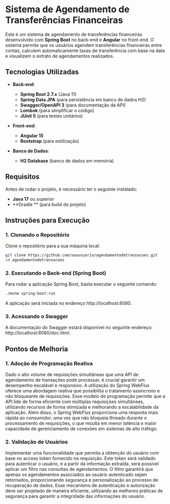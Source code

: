 # Sistema de Agendamento de Transferências Financeiras

Este é um sistema de agendamento de transferências financeiras desenvolvido com **Spring Boot** no back-end e **Angular** no front-end. O sistema permite que os usuários agendem transferências financeiras entre contas, calculem automaticamente taxas de transferência com base na data e visualizem o extrato de agendamentos realizados.

## Tecnologias Utilizadas

- **Back-end**:
  - **Spring Boot 2.7.x** (Java 11)
  - **Spring Data JPA** (para persistência em banco de dados H2)
  - **Swagger/OpenAPI 3** (para documentação da API)
  - **Lombok** (para simplificar o código)
  - **JUnit 5** (para testes unitários)

- **Front-end**:
  - **Angular 15**
  - **Bootstrap** (para estilização)
  
- **Banco de Dados**:
  - **H2 Database** (banco de dados em memória)

## Requisitos

Antes de rodar o projeto, é necessário ter o seguinte instalado:

- **Java 17** ou superior
- **Gradle ** (para build do projeto)

## Instruções para Execução

### 1. Clonando o Repositório

Clone o repositório para a sua máquina local:

```bash
git clone https://github.com/seuusuario/agendamentodetransacoes.git
cd agendamentodetransacoes
```

### 2. Executando o Back-end (Spring Boot)

Para rodar a aplicação Spring Boot, basta executar o seguinte comando:

```bash
./mvnw spring-boot:run
```

A aplicação será iniciada no endereço http://localhost:8080.

### 3. Acessando o Swagger

A documentação do Swagger estará disponível no seguinte endereço: http://localhost:8080/doc.html.


## Pontos de Melhoria

### 1. Adoção de Programação Reativa

Dado o alto volume de requisições simultâneas que uma API de agendamento de transações pode processar, é crucial garantir um desempenho escalável e responsivo. A utilização do Spring WebFlux oferece uma abordagem reativa que possibilita o tratamento assíncrono e não bloqueante de requisições. Esse modelo de programação permite que a API lide de forma eficiente com múltiplas requisições simultâneas, utilizando recursos de forma otimizada e melhorando a escalabilidade da aplicação. Além disso, o Spring WebFlux proporciona uma resposta mais rápida ao consumidor, uma vez que não bloqueia threads durante o processamento de requisições, o que resulta em menor latência e maior capacidade de gerenciamento de conexões em sistemas de alto tráfego.


### 2. Validação de Usuários

Implementar uma funcionalidade que permita a obtenção do usuário com base no access token fornecido na requisição. Este token será validado para autenticar o usuário, e a partir da informação extraída, será possível aplicar um filtro nas consultas de agendamentos. O filtro garantirá que apenas os agendamentos associados ao usuário autenticado sejam retornados, proporcionando segurança e personalização ao processo de recuperação de dados. Esse mecanismo de autenticação e autorização deve ser projetado de maneira eficiente, utilizando as melhores práticas de segurança para garantir a integridade das informações do usuário.